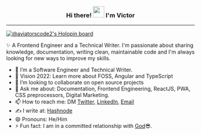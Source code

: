<h3 align="center">Hi there! <img src="https://raw.githubusercontent.com/MartinHeinz/MartinHeinz/master/wave.gif" width="30px" height="30px"> I'm <strong>Victor</strong></h3>

<hr>

[![@aviatorscode2's Holopin board](https://holopin.io/api/user/board?user=aviatorscode2)](https://holopin.io/@aviatorscode2)

✨ A Frontend Engineer and a Technical Writer. I'm passionate about sharing knowledge, documentation, writing clean, maintainable code and I'm always looking for new ways to improve my skills.

- 🔭 I’m a Software Engineer and Technical Writer.
- 🌱 Vision 2022: Learn more about FOSS, Angular and TypeScript
- 👯 I’m looking to collaborate on open source projects
- 💬 Ask me about: Documentation, Frontend Engineering, ReactJS, PWA, CSS preprocessors, Digital Marketing.
- 📫 How to reach me: DM [Twitter](https://twitter.com/edoboi_), [LinkedIn](https://www.linkedin.com/in/victoryakubu/), [Email](mailto:www.victoryakubu5@gmail.com)
- ✍️ I write at: [Hashnode](https://theaviatorcodes2.hashnode.dev/)
- 😄 Pronouns: He/Him
- ⚡ Fun fact: I am in a committed relationship with [God](https://www.biblegateway.com/passage/?search=Hebrews+12%3A14&version=NKJV)😎.
